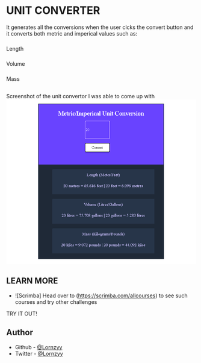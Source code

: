 # UNIT CONVERTER
It generates all the conversions when the user clcks the convert button and it converts both metric and imperical values such as:
### 
Length
### 
Volume
### 
Mass

##
Screenshot of the unit convertor I was able to come up with
![screenshot of the unit converter](./images/unit-converter.png)

## LEARN MORE
- ![Scrimba] Head over to (https://scrimba.com/allcourses) to see such courses and try other challenges

TRY IT OUT!

## Author
- Github - [@Lornzyy](https://github.com/Lornzyy/)
- Twitter - [@Lornzyy](https://www.twitter.com/Lornzyy)
